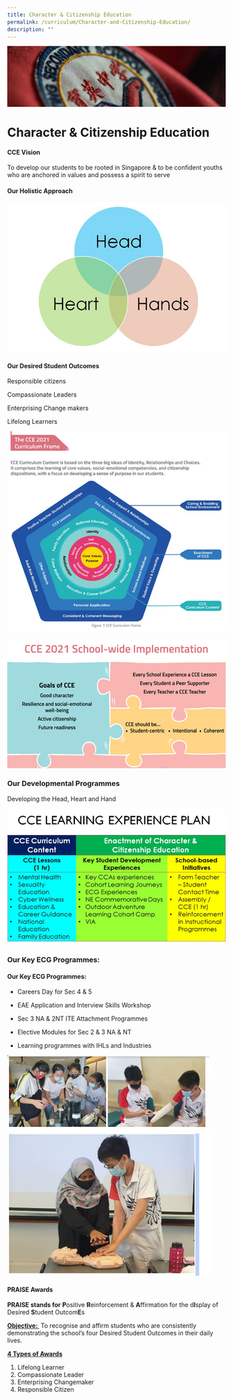 ```yaml
---
title: Character & Citizenship Education
permalink: /curriculum/Character-and-Citizenship-Education/
description: ""
---
```

![](/images/Curriculum.jpg)

Character & Citizenship Education
=================================

#### CCE Vision

To develop our students to be rooted in Singapore & to be confident youths who are anchored in values and possess a spirit to serve

  

#### Our Holistic Approach

![](/images/CCE1.jpeg)

#### Our Desired Student Outcomes

Responsible citizens

Compassionate Leaders

Enterprising Change makers

Lifelong Learners

![](/images/CCE2.jpeg)

![](/images/CCE3.png)

### Our Developmental Programmes

Developing the Head, Heart and Hand

![](/images/CCE4.jpeg)

### Our Key ECG Programmes:

#### Our Key ECG Programmes:

*   Careers Day for Sec 4 & 5
*   EAE Application and Interview Skills Workshop  
    
*   Sec 3 NA & 2NT ITE Attachment Programmes  
    
*   Elective Modules for Sec 2 & 3 NA & NT
*   Learning programmes with IHLs and Industries

![](/images/CCE.jpeg)

#### PRAISE Awards

  

**PRAISE stands for** **P**ositive **R**einforcement & **A**ffirmation for the d**I**splay of Desired **S**tudent Outcom**E**s


<u><b> Objective: </b></u> To recognise and affirm students who are consistently demonstrating the school’s four Desired Student Outcomes in their daily lives.

  

<u><b> 4 Types of Awards</b></u>

1.  Lifelong Learner
2.  Compassionate Leader
3.  Enterprising Changemaker
4.  Responsible Citizen